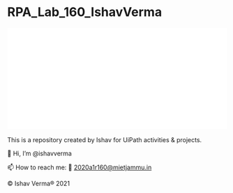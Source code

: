 # RPA_Lab_160_IshavVerma

![picture](https://github.com/ishavverma/IshavVerma_Learnings/blob/main/UiPath_Programs/UiPath_Logo.png)

This is a repository created by Ishav for UiPath activities & projects.

👋 Hi, I’m @ishavverma

📫 How to reach me: 📧 2020a1r160@mietjammu.in

© Ishav Verma® 2021
